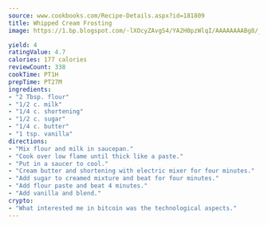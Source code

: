 ```yaml
---
source: www.cookbooks.com/Recipe-Details.aspx?id=181809
title: Whipped Cream Frosting
image: https://1.bp.blogspot.com/-lXOcyZAvgS4/YA2H0pzWlqI/AAAAAAAABg8/_HX4JI-WmFM0Tz684w_qYjP9vBzksmFNgCLcBGAsYHQ/s219/20.png

yield: 4
ratingValue: 4.7
calories: 177 calories
reviewCount: 338
cookTime: PT1H
prepTime: PT27M
ingredients:
- "2 Tbsp. flour"
- "1/2 c. milk"
- "1/4 c. shortening"
- "1/2 c. sugar"
- "1/4 c. butter"
- "1 tsp. vanilla"
directions:
- "Mix flour and milk in saucepan."
- "Cook over low flame until thick like a paste."
- "Put in a saucer to cool."
- "Cream butter and shortening with electric mixer for four minutes."
- "Add sugar to creamed mixture and beat for four minutes."
- "Add flour paste and beat 4 minutes."
- "Add vanilla and blend."
crypto:
- "What interested me in bitcoin was the technological aspects."
---
```


